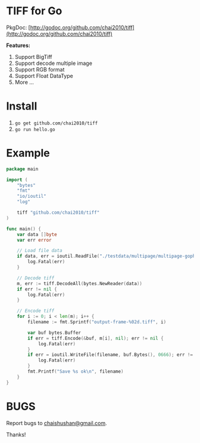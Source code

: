 TIFF for Go
===========

PkgDoc: [http://godoc.org/github.com/chai2010/tiff](http://godoc.org/github.com/chai2010/tiff)


**Features:**

1. Support BigTiff
2. Support decode multiple image
3. Support RGB format
4. Support Float DataType
5. More ...

Install
=======

1. `go get github.com/chai2010/tiff`
2. `go run hello.go`

Example
=======

```Go
package main

import (
	"bytes"
	"fmt"
	"io/ioutil"
	"log"

	tiff "github.com/chai2010/tiff"
)

func main() {
	var data []byte
	var err error

	// Load file data
	if data, err = ioutil.ReadFile("./testdata/multipage/multipage-gopher.tif"); err != nil {
		log.Fatal(err)
	}

	// Decode tiff
	m, err := tiff.DecodeAll(bytes.NewReader(data))
	if err != nil {
		log.Fatal(err)
	}

	// Encode tiff
	for i := 0; i < len(m); i++ {
		filename := fmt.Sprintf("output-frame-%02d.tiff", i)

		var buf bytes.Buffer
		if err = tiff.Encode(&buf, m[i], nil); err != nil {
			log.Fatal(err)
		}
		if err = ioutil.WriteFile(filename, buf.Bytes(), 0666); err != nil {
			log.Fatal(err)
		}
		fmt.Printf("Save %s ok\n", filename)
	}
}
```

BUGS
====

Report bugs to <chaishushan@gmail.com>.

Thanks!
